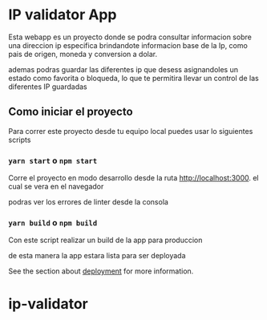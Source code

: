 # IP validator App

Esta webapp es un proyecto donde se podra consultar informacion sobre una direccion ip especifica
brindandote informacion base de la Ip, como pais de origen, moneda y conversion a dolar.

ademas podras guardar las diferentes ip que desess asignandoles un estado como favorita o bloqueda,
lo que te permitira llevar un control de las diferentes IP guardadas

## Como iniciar el proyecto

Para correr este proyecto desde tu equipo local puedes usar lo siguientes scripts

### `yarn start` o `npm start` 

Corre el proyecto en modo desarrollo desde la ruta [http://localhost:3000](http://localhost:3000).
el cual se vera en el navegador

podras ver los errores de linter desde la consola


### `yarn build` o `npm build` 

Con este script realizar un build de la app para produccion

de esta manera la app estara lista para ser deployada

See the section about [deployment](https://facebook.github.io/create-react-app/docs/deployment) for more information.


# ip-validator
